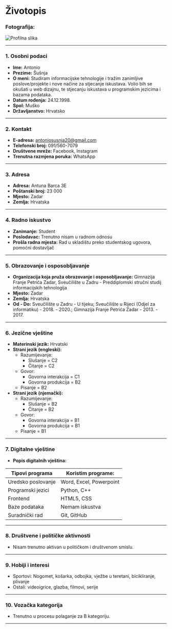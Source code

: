 # Životopis

### Fotografija:

![Profilna slika]()

---

### 1. Osobni podaci

* __Ime:__  Antonio
* __Prezime:__  Šušnja
* __O meni:__  Studiram informacijske tehnologije i tražim zanimljive poslove/projekte i nove načine za stjecanje iskustava.
Volio bih se okušati u web dizajnu, te stjecanju iskustava u programskim jezicima i bazama podataka.
* __Datum rođenja:__  24.12.1998.
* __Spol:__  Muško
* __Državljanstvo:__  Hrvatsko

---

### 2. Kontakt

* __E-adresa:__  antoniosusnja20@gmail.com
* __Telefonski broj:__  091/560-7079
* __Društvene mreže:__  Facebook, Instagram
* __Trenutna razmjena poruka:__  WhatsApp

---

### 3. Adresa

* __Adresa:__  Antuna Barca 3E
* __Poštanski broj:__  23 000
* __Mjesto:__  Zadar
* __Zemlja:__  Hrvatska

---

### 4. Radno iskustvo

* __Zanimanje:__  Student
* __Poslodavac:__ Trenutno nisam u radnom odnosu
* __Prošla radna mjesta:__  Rad u skladištu preko studentskog ugovora, pomoćni dostavljač

---

### 5. Obrazovanje i osposobljavanje

* __Organizacija koja pruža obrazovanje i osposobljavanje:__ Gimnazija Franje Petrića Zadar, Sveučilište u Zadru - Preddiplomski stručni studij informacijskih tehnologija
* __Mjesto:__  Zadar
* __Zemlja:__  Hrvatska
* __Od - Do:__  Sveučilište u Zadru - U tijeku; Sveučilište u Rijeci (Odjel za informatiku) - 2018. - 2020.; Gimnazija Franje Petrića Zadar - 2013. - 2017.

---

### 6. Jezične vještine

* __Materinski jezik:__  Hrvatski
* __Strani jezik (engleski):__
    * Razumijevanje:
        * Slušanje = C2
        * Čitanje = C2
    * Govor:
        * Govorna interakcija = C1
        * Govorna produkcija = B2
    * Pisanje = B2
* __Strani jezik (njemački):__
    * Razumijevanje:
        * Slušanje = B2
        * Čitanje = B2
    * Govor:
        * Govorna interakcija = B1
        * Govorna produkcija = B1
    * Pisanje = B1

---

### 7. Digitalne vještine

* __Popis digitalnih vještina:__

|  Tipovi programa |    Koristim programe:   |
| ---------------- | ----------------------- |
|Uredsko poslovanje| Word, Excel, Powerpoint |
|Programski jezici |      Python,  C++       |
|   Frontend       |      HTML5,  CSS        |
|  Baze podataka   |     Nemam iskustva      |
| Suradnički rad   |     Git, GitHub         |

---

### 8. Društvene i političke aktivnosti

* Nisam trenutno aktivan u političkom i društvenom smislu.

---

### 9. Hobiji i interesi

* Sportovi: Nogomet, košarka, odbojka, vježbe u teretani, bicikliranje, plivanje
* Ostali: videoigrice, glazba, filmovi, serije

---

### 10. Vozačka kategorija

* Trenutno u procesu polaganje za B kategoriju.

---




